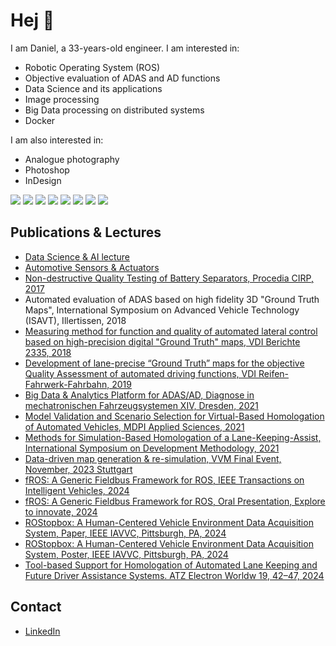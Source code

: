 # Hej 👋
I am Daniel, a 33-years-old engineer. I am interested in: 

- Robotic Operating System (ROS)
- Objective evaluation of ADAS and AD functions
- Data Science and its applications
- Image processing
- Big Data processing on distributed systems
- Docker

I am also interested in:
- Analogue photography
- Photoshop
- InDesign

![](https://img.shields.io/badge/OS-Linux-informational?style=flat&logo=linux&logoColor=white&color=008080)
![](https://img.shields.io/badge/Code-Python-informational?style=flat&logo=python&logoColor=white&color=008080)
![](https://img.shields.io/badge/Code-C++-informational?style=flat&logo=c%2B%2B&logoColor=white&color=008080)
![](https://img.shields.io/badge/Code-C-informational?style=flat&logo=c%2B%2B&logoColor=white&color=008080)
![](https://img.shields.io/badge/Code-Shell_script-informational?style=flat&logo=gnu-bash&logoColor=white&color=008080)
![](https://img.shields.io/badge/Tools-Docker-informational?style=flat&logo=docker&logoColor=white&color=008080)
![](https://img.shields.io/badge/Tools-Git-informational?style=flat&logo=git&logoColor=white&color=008080)
![](https://img.shields.io/badge/Tools-VSCode-informational?style=flat&logo=visual-studio-code&logoColor=white&color=008080)

## Publications & Lectures
- [Data Science & AI lecture](https://github.com/lnxdxC/DSAI)
- [Automotive Sensors & Actuators](https://github.com/schneider-daniel/ASAA)
-	[Non-destructive Quality Testing of Battery Separators, Procedia CIRP, 2017](https://www.sciencedirect.com/science/article/pii/S2212827116306205)
-	Automated evaluation of ADAS based on high fidelity 3D "Ground Truth Maps", International Symposium on Advanced Vehicle Technology (ISAVT), Illertissen, 2018
-	[Measuring method for function and quality of automated lateral control based on high-precision digital "Ground Truth" maps, VDI Berichte 2335, 2018](https://www.researchgate.net/publication/344938400_Measuring_method_for_function_and_quality_of_automated_lateral_control_based_on_high-precision_digital_Ground_Truth_maps)
-	[Development of lane-precise “Ground Truth” maps for the objective Quality Assessment of automated driving functions, VDI Reifen-Fahrwerk-Fahrbahn, 2019](https://elibrary.vdi-verlag.de/10.51202/9783181023563/reifen-fahrwerk-fahrbahn?page=1)
-	[Big Data & Analytics Platform for ADAS/AD, Diagnose in mechatronischen Fahrzeugsystemen XIV, Dresden, 2021](https://www.researchgate.net/publication/351918717_Big_Data_Analytics_Platform_for_ADASAD)
-	[Model Validation and Scenario Selection for Virtual-Based Homologation of Automated Vehicles, MDPI Applied Sciences, 2021](https://www.mdpi.com/2076-3417/11/1/35)
-	[Methods for Simulation-Based Homologation of a Lane-Keeping-Assist, International Symposium on Development Methodology, 2021](https://publikationen.bibliothek.kit.edu/1000151974)
-	[Data-driven map generation & re-simulation, VVM Final Event, November, 2023 Stuttgart](https://www.vvm-projekt.de/fileadmin/user_upload/Final_Event/Poster/VVM_FE_Poster_07.01_Data_driven_Map_Generation_web.pdf)
-	[fROS: A Generic Fieldbus Framework for ROS, IEEE Transactions on Intelligent Vehicles, 2024](https://ieeexplore.ieee.org/document/10436384)
-	[fROS: A Generic Fieldbus Framework for ROS, Oral Presentation, Explore to innovate, 2024](https://github.com/schneider-daniel/puplications/blob/4030c191ea9ca196a1a8d918ccea3279a7eb33a8/ETI_2024_fROS.pdf)
- [ROStopbox: A Human-Centered Vehicle Environment Data Acquisition System, Paper, IEEE IAVVC, Pittsburgh, PA, 2024](https://2024.iavvc.org/](https://ieeexplore.ieee.org/document/10786442))
-	[ROStopbox: A Human-Centered Vehicle Environment Data Acquisition System, Poster, IEEE IAVVC, Pittsburgh, PA, 2024](https://github.com/schneider-daniel/puplications/blob/fb4af835aaefa762bc4ccd08c0147bc31e3dd2a5/IAVVC_2024_POSTER_ROStopbox.pdf)
-	[Tool-based Support for Homologation of Automated Lane Keeping and Future Driver Assistance Systems. ATZ Electron Worldw 19, 42–47, 2024](https://link.springer.com/article/10.1007/s38314-024-1941-6)

## Contact
- [LinkedIn](https://www.linkedin.com/in/daniel-schneider-39198b160/)

